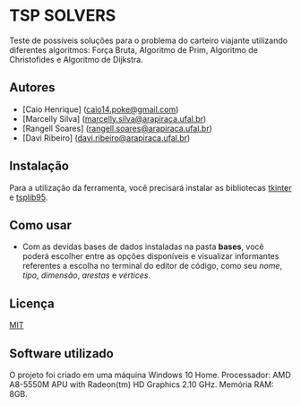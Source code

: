 # TSP SOLVERS

Teste de possíveis soluções para o problema do carteiro viajante utilizando diferentes algoritmos: Força Bruta, Algoritmo de Prim, Algoritmo de Christofides e Algoritmo de Dijkstra.
## Autores

- [Caio Henrique] (caio14.poke@gmail.com)
- [Marcelly Silva] (marcelly.silva@arapiraca.ufal.br)
- [Rangell Soares] (rangell.soares@arapiraca.ufal.br)
- [Davi Ribeiro]   (davi.ribeiro@arapiraca.ufal.br)


## Instalação

Para a utilização da ferramenta, você precisará instalar as bibliotecas [tkinter](https://docs.python.org/pt-br/3/library/tkinter.html) e [tsplib95](https://tsplib95.readthedocs.io/en/stable/).

## Como usar

- Com as devidas bases de dados instaladas na pasta **bases**, você poderá escolher entre as opções disponíveis e visualizar informantes referentes a escolha no terminal do editor de código, como seu *nome*, *tipo*, *dimensão*, *arestas* e *vértices*.

    
## Licença

[MIT](https://choosealicense.com/licenses/mit/)


## Software utilizado

O projeto foi criado em uma máquina Windows 10 Home. Processador: AMD A8-5550M APU with Radeon(tm) HD Graphics 2.10 GHz. Memória RAM: 8GB. 



